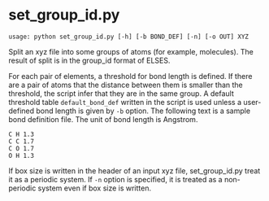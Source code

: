 # set_group_id.py
```
usage: python set_group_id.py [-h] [-b BOND_DEF] [-n] [-o OUT] XYZ
```
Split an xyz file into some groups of atoms (for example, molecules).
The result of split is in the group_id format of ELSES.

For each pair of elements, a threshold for bond length is defined.
If there are a pair of atoms that the distance between them is smaller than the threshold, the script infer that they are in the same group.
A default threshold table `default_bond_def` written in the script is used unless a user-defined bond length is given by `-b` option.
The following text is a sample bond definition file.
The unit of bond length is Angstrom.
```
C H 1.3
C C 1.7
C O 1.7
O H 1.3
```

If box size is written in the header of an input xyz file,
set_group_id.py treat it as a periodic system.
If `-n` option is specified, it is treated as a non-periodic system even if box size is written.
